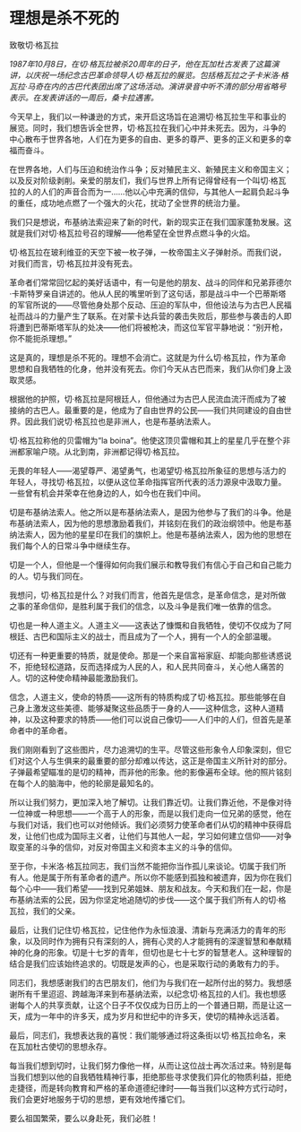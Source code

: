 # 理想是杀不死的

致敬切·格瓦拉 

*1987年10月8日，在切·格瓦拉被杀20周年的日子，他在瓦加杜古发表了这篇演讲，以庆祝一场纪念古巴革命领导人切·格瓦拉的展览。包括格瓦拉之子卡米洛·格瓦拉·马奇在内的古巴代表团出席了这场活动。演讲录音中听不清的部分用省略号表示。在发表讲话的一周后，桑卡拉遇害。*

今天早上，我们以一种谦逊的方式，来开启这场旨在追溯切·格瓦拉生平和事业的展览。同时，我们想告诉全世界，切·格瓦拉在我们心中并未死去。因为，斗争的中心散布于世界各地，人们在为更多的自由、更多的尊严、更多的正义和更多的幸福而奋斗。

在世界各地，人们与压迫和统治作斗争；反对殖民主义、新殖民主义和帝国主义；以及反对阶级剥削。亲爱的朋友们，我们与世界上所有记得曾经有一个叫切·格瓦拉的人的人们的声音合而为一……他以心中充满的信仰，与其他人一起肩负起斗争的重任，成功地点燃了一个强大的火花，扰动了全世界的统治力量。

我们只是想说，布基纳法索迎来了新的时代，新的现实正在我们国家蓬勃发展。这就是我们对切·格瓦拉号召的理解——他希望在全世界点燃斗争的火焰。

切·格瓦拉在玻利维亚的天空下被一枚子弹，一枚帝国主义子弹射杀。而我们说，对我们而言，切·格瓦拉并没有死去。

革命者们常常回忆起的美好话语中，有一句是他的朋友、战斗的同伴和兄弟菲德尔·卡斯特罗亲自讲述的。他从人民的嘴里听到了这句话，那是战斗中一个巴蒂斯塔的军官所说的——尽管他身处那个反动、压迫的军队中，但他设法与为古巴人民福祉而战斗的力量产生了联系。在对蒙卡达兵营的袭击失败后，那些参与袭击的人即将遭到巴蒂斯塔军队的处决——他们将被枪决，而这位军官平静地说：“别开枪，你不能扼杀理想。”

这是真的，理想是杀不死的。理想不会消亡。这就是为什么切·格瓦拉，作为革命思想和自我牺牲的化身，他并没有死去。你们今天从古巴而来，我们从你们身上汲取灵感。

根据他的护照，切·格瓦拉是阿根廷人，但他通过为古巴人民流血流汗而成为了被接纳的古巴人。最重要的是，他成为了自由世界的公民——我们共同建设的自由世界。因此我们说切·格瓦拉也是非洲人，也是布基纳法索人。

切·格瓦拉称他的贝雷帽为“la boina”。他使这顶贝雷帽和其上的星星几乎在整个非洲都家喻户晓。从北到南，非洲都记得切·格瓦拉。

无畏的年轻人——渴望尊严、渴望勇气，也渴望切·格瓦拉所象征的思想与活力的年轻人，寻找切·格瓦拉，以便从这位革命指挥官所代表的活力源泉中汲取力量。一些曾有机会并荣幸在他身边的人，如今也在我们中间。

切是布基纳法索人。他之所以是布基纳法索人，是因为他参与了我们的斗争。他是布基纳法索人，因为他的思想激励着我们，并铭刻在我们的政治纲领中。他是布基纳法索人，因为他的星星印在我们的旗帜上。他是布基纳法索人，因为他的思想在我们每个人的日常斗争中继续生存。

切是一个人，但他是一个懂得如何向我们展示和教导我们有信心于自己和自己能力的人。切与我们同在。

我想问，切·格瓦拉是什么？对我们而言，他首先是信念，是革命信念，是对所做之事的革命信仰，是胜利属于我们的信念，以及斗争是我们唯一依靠的信念。

切也是一种人道主义。人道主义——这表达了慷慨和自我牺牲，使切不仅成为了阿根廷、古巴和国际主义的战士，而且成为了一个人，拥有一个人的全部温暖。

切还有一种更重要的特质，就是使命。那是一个来自富裕家庭、却能向那些诱惑说不，拒绝轻松道路，反而选择成为人民的人，和人民共同奋斗，关心他人痛苦的人。切的这种使命精神最能激励我们。

信念，人道主义，使命的特质——这所有的特质构成了切·格瓦拉。那些能够在自己身上激发这些美德、能够凝聚这些品质于一身的人——这种信念，这种人道精神，以及这种要求的特质——他们可以说自己像切——人们中的人们，但首先是革命者中的革命者。

我们刚刚看到了这些图片，尽力追溯切的生平。尽管这些形象令人印象深刻，但它们对这个人与生俱来的最重要的部分却难以传达，这正是帝国主义所针对的部分。子弹最希望瞄准的是切的精神，而非他的形象。他的影像遍布全球。他的照片铭刻在每个人的脑海中，他的轮廓是最知名的。

所以让我们努力，更加深入地了解切。让我们靠近切。让我们靠近他，不是像对待一位神或一种思想——一个高于人的形象，而是以我们走向一位兄弟的感觉，他在与我们对话，我们也可以对他倾诉。我们必须努力使革命者们从切的精神中获得启发，让他们也成为国际主义者，让他们与其他人一起，学习如何建立信仰——对争取变革的斗争的信仰，对反对帝国主义和资本主义的斗争的信仰。

至于你，卡米洛·格瓦拉同志，我们当然不能把你当作孤儿来谈论。切属于我们所有人。他是属于所有革命者的遗产。所以你不能感到孤独和被遗弃，因为你在我们每个心中——我们希望——找到兄弟姐妹、朋友和战友。今天和我们在一起，你是布基纳法索的公民，因为你坚定地追随切的步伐——这个属于我们所有人的切·格瓦拉，我们的父亲。

最后，让我们记住切·格瓦拉，记住他作为永恒浪漫、清新与充满活力的青年的形象，以及同时作为拥有只有深刻的人，拥有心灵的人才能拥有的深邃智慧和奉献精神的化身的形象。切是十七岁的青年，但切也是七十七岁的智慧老人。这种理智的结合是我们应该始终追求的。切既是发声的心，也是采取行动的勇敢有力的手。

同志们，我想感谢我们的古巴朋友们，他们为与我们在一起所付出的努力。我想感谢所有千里迢迢、跨越海洋来到布基纳法索，以纪念切·格瓦拉的人们。我也想感谢每个人的共享贡献，让这个日子不仅仅成为日历上的一个普通日期，而是让这一天，成为一年中的许多天，成为岁月和世纪中的许多天，使切的精神永远活着。

最后，同志们，我想表达我的喜悦：我们能够通过将这条街以切·格瓦拉命名，来在瓦加杜古使切的思想永存。

每当我们想到切时，让我们努力像他一样，从而让这位战士再次活过来。特别是每当我们想到以他的自我牺牲精神行事，拒绝那些寻求使我们异化的物质利益，拒绝走捷径，而是转向教育和严格的革命道德纪律时——每当我们以这种方式行动时，我们会更好地服务于切的思想，更有效地传播它们。

要么祖国繁荣，要么以身赴死，我们必胜！
